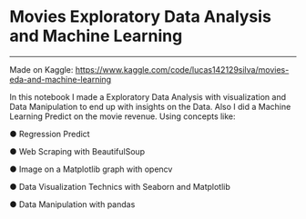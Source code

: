 # Movies Exploratory Data Analysis and Machine Learning
****
Made on Kaggle:
https://www.kaggle.com/code/lucas142129silva/movies-eda-and-machine-learning



In this notebook I made a Exploratory Data Analysis with visualization and Data Manipulation to end up with insights on the Data. Also I did a Machine Learning Predict on the movie revenue. Using concepts like:

● Regression Predict

● Web Scraping with BeautifulSoup

● Image on a Matplotlib graph with opencv

● Data Visualization Technics with Seaborn and Matplotlib

● Data Manipulation with pandas
